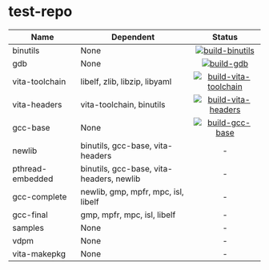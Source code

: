 # test-repo

| Name | Dependent | Status |
| ---- | ---- | :----: |
| binutils | None | [![build-binutils](https://github.com/Princess-of-Sleeping/test-repo/actions/workflows/build-binutils.yml/badge.svg)](https://github.com/Princess-of-Sleeping/test-repo/actions/workflows/build-binutils.yml) |
| gdb | None | [![build-gdb](https://github.com/Princess-of-Sleeping/test-repo/actions/workflows/build_gdb.yml/badge.svg)](https://github.com/Princess-of-Sleeping/test-repo/actions/workflows/build_gdb.yml) |
| vita-toolchain | libelf, zlib, libzip, libyaml | [![build-vita-toolchain](https://github.com/Princess-of-Sleeping/test-repo/actions/workflows/build-toolchian.yml/badge.svg)](https://github.com/Princess-of-Sleeping/test-repo/actions/workflows/build-toolchian.yml) |
| vita-headers | vita-toolchain, binutils | [![build-vita-headers](https://github.com/Princess-of-Sleeping/test-repo/actions/workflows/build-vita-headers.yml/badge.svg)](https://github.com/Princess-of-Sleeping/test-repo/actions/workflows/build-vita-headers.yml) |
| gcc-base | None | [![build-gcc-base](https://github.com/Princess-of-Sleeping/test-repo/actions/workflows/build-gcc-base.yml/badge.svg)](https://github.com/Princess-of-Sleeping/test-repo/actions/workflows/build-gcc-base.yml) |
| newlib | binutils, gcc-base, vita-headers | - |
| pthread-embedded | binutils, gcc-base, vita-headers, newlib | - |
| gcc-complete | newlib, gmp, mpfr, mpc, isl, libelf | - |
| gcc-final | gmp, mpfr, mpc, isl, libelf | - |
| samples | None | - |
| vdpm | None | - |
| vita-makepkg | None | - |
